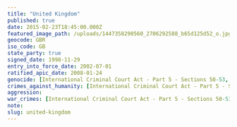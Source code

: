 ```yaml
---
title: "United Kingdom"
published: true
date: 2015-02-23T18:45:00.000Z
featured_image_path: /uploads/1447358290560_2706292588_b65d125d52_o.jpg
geocode: GBR
iso_code: GB
state_party: true
signed_date: 1998-11-29
entry_into_force_date: 2002-07-01
ratified_apic_date: 2008-01-24
genocide: [International Criminal Court Act - Part 5 - Sections 50-53, 55, 56, 58-60, 66; Schedule 8 - Article 6](https://iccdb.hrlc.net/data/doc/85/keyword/46/)
crimes_against_humanity: [International Criminal Court Act - Part 5 - Sections 50-53, 55, 58, 60, 66, 71; Schedule 8 - Article 7](https://iccdb.hrlc.net/data/doc/85/keyword/13/)
aggression:
war_crimes: [International Criminal Court Act - Part 5 - Sections 50-53, 55, 56, 58-60, 66; Schedule 8 - Article 8](https://iccdb.hrlc.net/data/doc/85/keyword/145/)
note:
slug: united-kingdom
---
```

